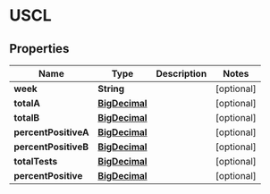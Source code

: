 # USCL

## Properties
Name | Type | Description | Notes
------------ | ------------- | ------------- | -------------
**week** | **String** |  |  [optional]
**totalA** | [**BigDecimal**](BigDecimal.md) |  |  [optional]
**totalB** | [**BigDecimal**](BigDecimal.md) |  |  [optional]
**percentPositiveA** | [**BigDecimal**](BigDecimal.md) |  |  [optional]
**percentPositiveB** | [**BigDecimal**](BigDecimal.md) |  |  [optional]
**totalTests** | [**BigDecimal**](BigDecimal.md) |  |  [optional]
**percentPositive** | [**BigDecimal**](BigDecimal.md) |  |  [optional]
